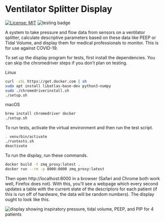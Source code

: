 # Ventilator Splitter Display

[![License: MIT](https://img.shields.io/badge/License-MIT-yellow.svg)](https://opensource.org/licenses/MIT) ![testing badge](https://github.com/tetrabiodistributed/project-tetra-display/workflows/tests/badge.svg)

A system to take pressure and flow data from sensors on a ventilator splitter, calculate descriptive parameters based on these data like PEEP or Tidal Volume, and display them for medical professionals to monitor.  This is for use against COVID-19.

To set up the display program for tests, first install the dependencies.  You can skip the chromedriver steps if you don't plan on testing.

Linux
```bash
curl -sSL https://get.docker.com | sh
sudo apt install libatlas-base-dev python3-numpy
sudo ./chromedriverinstall.sh
./setup.sh
```

macOS
```bash
brew install chromedriver docker
./setup.sh
```

To run tests, activate the virtual environment and then run the test script.

```bash
. venv/bin/activate
./runtests.sh
deactivate
```

To run the display, run these commands.

```bash
docker build -t zmq_proxy:latest .
docker run --rm -p 8000:8000 zmq_proxy:latest
```

Then open http://localhost:8000 in a browser (Safari and Chrome both work well, Firefox does not).  With this, you'll see a webpage which every second updates a table with the current state of the descriptors for each patient (if this is run off of hardware, the data will be random numbers).  The display ought to look like this.

![display showing inspiratory pressure, tidal volume, PEEP, and PIP for 4 patients](https://cdn.discordapp.com/attachments/610302955521966100/745137321518825523/unknown.png)
